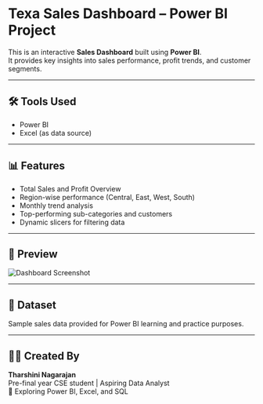 # Texa Sales Dashboard – Power BI Project

This is an interactive **Sales Dashboard** built using **Power BI**.  
It provides key insights into sales performance, profit trends, and customer segments.

---

## 🛠 Tools Used
- Power BI
- Excel (as data source)

---

## 📊 Features
- Total Sales and Profit Overview
- Region-wise performance (Central, East, West, South)
- Monthly trend analysis
- Top-performing sub-categories and customers
- Dynamic slicers for filtering data

---

## 📸 Preview

![Dashboard Screenshot](https://github.com/Tharshini2027/Texa-Sales-Dashboard-using-Power-BI-/tree/main/screenshot%20of%20sales%20dashboard)

---

## 📁 Dataset
Sample sales data provided for Power BI learning and practice purposes.

---

## 👩‍💻 Created By

**Tharshini Nagarajan**  
Pre-final year CSE student | Aspiring Data Analyst  
🌱 Exploring Power BI, Excel, and SQL
